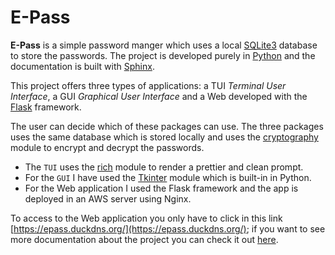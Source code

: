 # E-Pass

**E-Pass** is a simple password manger which uses a local [SQLite3](https://sqlite.org/index.html) database to store the passwords. The project
is developed purely in [Python](https://www.python.org/) and the documentation is built with [Sphinx](https://www.sphinx-doc.org/en/master/).

This project offers three types of applications: a TUI *Terminal User Interface*, a GUI *Graphical User Interface*
and a Web developed with the [Flask](https://flask.palletsprojects.com/en/2.1.x/) framework.

The user can decide which of these packages can use. The three packages uses the same database which is stored 
locally and uses the [cryptography](https://pypi.org/project/cryptography/) module to encrypt and decrypt the passwords.

- The `TUI` uses the [rich](https://pypi.org/project/rich/) module to render a prettier and clean prompt.
- For the `GUI` I have used the [Tkinter]() module which is built-in in Python.
- For the Web application I used the Flask framework and the app is deployed in an AWS server using Nginx.

To access to the Web application you only have to click in this link [https://epass.duckdns.org/](https://epass.duckdns.org/); if you 
want to see more documentation about the project you can check it out [here](https://e-pass.readthedocs.io/en/latest/).

